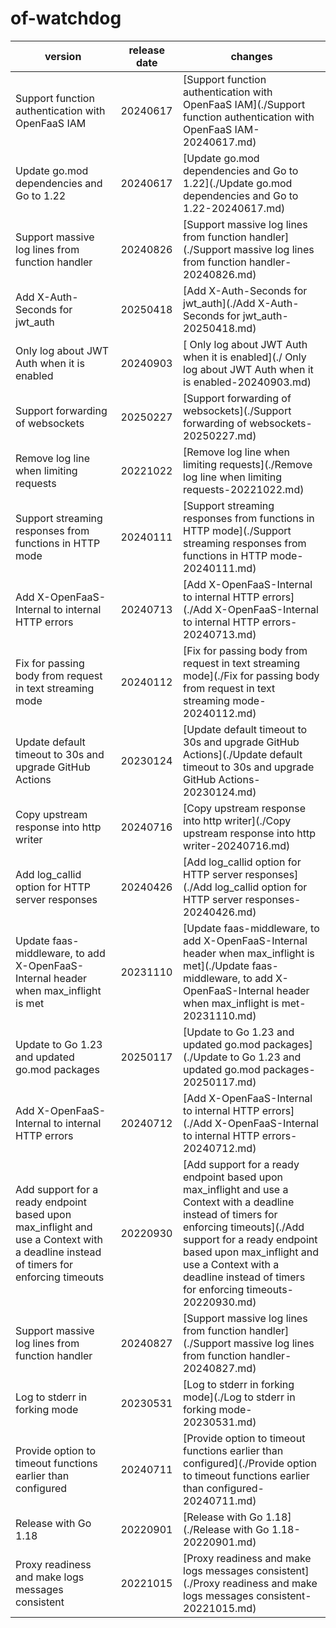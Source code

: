 # of-watchdog	


|version|release date|changes|
|---|---|---|
|Support function authentication with OpenFaaS IAM|20240617|[Support function authentication with OpenFaaS IAM](./Support function authentication with OpenFaaS IAM-20240617.md)|
|Update go.mod dependencies and Go to 1.22|20240617|[Update go.mod dependencies and Go to 1.22](./Update go.mod dependencies and Go to 1.22-20240617.md)|
|Support massive log lines from function handler|20240826|[Support massive log lines from function handler](./Support massive log lines from function handler-20240826.md)|
|Add X-Auth-Seconds for jwt_auth|20250418|[Add X-Auth-Seconds for jwt_auth](./Add X-Auth-Seconds for jwt_auth-20250418.md)|
| Only log about JWT Auth when it is enabled|20240903|[ Only log about JWT Auth when it is enabled](./ Only log about JWT Auth when it is enabled-20240903.md)|
|Support forwarding of websockets|20250227|[Support forwarding of websockets](./Support forwarding of websockets-20250227.md)|
|Remove log line when limiting requests|20221022|[Remove log line when limiting requests](./Remove log line when limiting requests-20221022.md)|
|Support streaming responses from functions in HTTP mode|20240111|[Support streaming responses from functions in HTTP mode](./Support streaming responses from functions in HTTP mode-20240111.md)|
|Add X-OpenFaaS-Internal to internal HTTP errors|20240713|[Add X-OpenFaaS-Internal to internal HTTP errors](./Add X-OpenFaaS-Internal to internal HTTP errors-20240713.md)|
|Fix for passing body from request in text streaming mode|20240112|[Fix for passing body from request in text streaming mode](./Fix for passing body from request in text streaming mode-20240112.md)|
|Update default timeout to 30s and upgrade GitHub Actions|20230124|[Update default timeout to 30s and upgrade GitHub Actions](./Update default timeout to 30s and upgrade GitHub Actions-20230124.md)|
|Copy upstream response into http writer|20240716|[Copy upstream response into http writer](./Copy upstream response into http writer-20240716.md)|
|Add log_callid option for HTTP server responses|20240426|[Add log_callid option for HTTP server responses](./Add log_callid option for HTTP server responses-20240426.md)|
|Update faas-middleware, to add X-OpenFaaS-Internal header when max_inflight is met|20231110|[Update faas-middleware, to add X-OpenFaaS-Internal header when max_inflight is met](./Update faas-middleware, to add X-OpenFaaS-Internal header when max_inflight is met-20231110.md)|
|Update to Go 1.23 and updated go.mod packages|20250117|[Update to Go 1.23 and updated go.mod packages](./Update to Go 1.23 and updated go.mod packages-20250117.md)|
|Add X-OpenFaaS-Internal to internal HTTP errors|20240712|[Add X-OpenFaaS-Internal to internal HTTP errors](./Add X-OpenFaaS-Internal to internal HTTP errors-20240712.md)|
|Add support for a ready endpoint based upon max_inflight and use a Context with a deadline instead of timers for enforcing timeouts|20220930|[Add support for a ready endpoint based upon max_inflight and use a Context with a deadline instead of timers for enforcing timeouts](./Add support for a ready endpoint based upon max_inflight and use a Context with a deadline instead of timers for enforcing timeouts-20220930.md)|
|Support massive log lines from function handler|20240827|[Support massive log lines from function handler](./Support massive log lines from function handler-20240827.md)|
|Log to stderr in forking mode|20230531|[Log to stderr in forking mode](./Log to stderr in forking mode-20230531.md)|
|Provide option to timeout functions earlier than configured|20240711|[Provide option to timeout functions earlier than configured](./Provide option to timeout functions earlier than configured-20240711.md)|
|Release with Go 1.18|20220901|[Release with Go 1.18](./Release with Go 1.18-20220901.md)|
|Proxy readiness and make logs messages consistent|20221015|[Proxy readiness and make logs messages consistent](./Proxy readiness and make logs messages consistent-20221015.md)|
